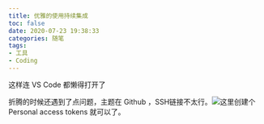 ```yaml
---
title: 优雅的使用持续集成
toc: false
date: 2020-07-23 19:38:33
categories: 随笔
tags:
- 工具
- Coding
---
```

这样连 VS Code 都懒得打开了
<!-- more -->

折腾的时候还遇到了点问题，主题在 Github ，SSH链接不太行。![这里](https://github.com/settings/tokens)创建个 Personal access tokens 就可以了。